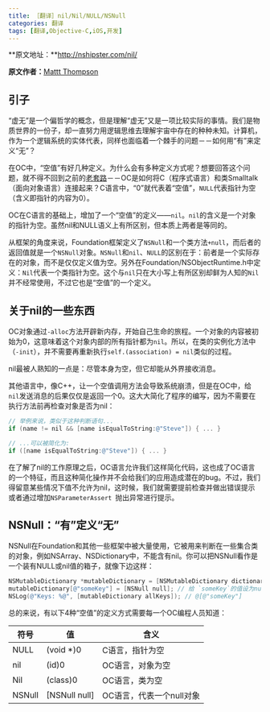 ```yaml
---
title: ［翻译］nil/Nil/NULL/NSNull
categories: 翻译
tags: [翻译,Objective-C,iOS,开发]
---
```

**原文地址：**http://nshipster.com/nil/

**原文作者：**[Mattt Thompson](http://nshipster.com/authors/mattt-thompson/)

## 引子
“虚无”是一个偏哲学的概念，但是理解“虚无”又是一项比较实际的事情。我们是物质世界的一份子，却一直努力用逻辑思维去理解宇宙中存在的种种未知。计算机，作为一个逻辑系统的实体代表，同样也面临着一个棘手的问题－－如何用“有”来定义“无”？
<!--more-->

在OC中，“空值”有好几种定义。为什么会有多种定义方式呢？想要回答这个问题，就不得不回到之前的[老套路](http://nshipster.com/ns_enum-ns_options/)－－OC是如何将C（程序式语言）和类Smalltalk（面向对象语言）连接起来？C语言中，“0”就代表着“空值”，`NULL`代表指针为空（含义即指针的内容为0）。

OC在C语言的基础上，增加了一个“空值”的定义——`nil`。`nil`的含义是一个对象的指针为空。虽然nil和NULL语义上有所区别，但本质上两者是等同的。

从框架的角度来说，Foundation框架定义了`NSNull`和一个类方法`+null`，而后者的返回值就是一个`NSNull`对象。`NSNull`和`nil`、`NULL`的区别在于：前者是一个实际存在的对象，而不是仅仅定义值为空。另外在Foundation/NSObjectRuntime.h中定义：`Nil`代表一个类指针为空。这个与`nil`只在大小写上有所区别却鲜为人知的`Nil`并不经常使用，不过它也是“空值”的一个定义。

## 关于nil的一些东西
OC对象通过`-alloc`方法开辟新内存，开始自己生命的旅程。一个对象的内容被初始为0，这意味着这个对象内部的所有指针都为`nil`。所以，在类的实例化方法中（`-init`），并不需要再重新执行`self.(association) = nil`类似的过程。

nil最被人熟知的一点是：尽管本身为空，但它却能从外界接收消息。

其他语言中，像C++，让一个空值调用方法会导致系统崩溃，但是在OC中，给`nil`发送消息的后果仅仅是返回一个0。这大大简化了程序的编写，因为不需要在执行方法前再检查对象是否为nil：

``` mm
// 举例来说，类似于这种判断语句...
if (name != nil && [name isEqualToString:@"Steve"]) { ... }

// ...可以被简化为:
if ([name isEqualToString:@"Steve"]) { ... }
```
在了解了nil的工作原理之后，OC语言允许我们这样简化代码，这也成了OC语言的一个特征，而且这种简化操作并不会给我们的应用造成潜在的bug。不过，我们得留意某些情况下值不允许为nil，这时候，我们就需要提前检查并做出错误提示或者通过增加`NSParameterAssert `抛出异常进行提示。
## NSNull：“有”定义“无”
NSNull在Foundation和其他一些框架中被大量使用，它被用来判断在一些集合类的对象，例如NSArray、NSDictionary中，不能含有nil。你可以把NSNull看作是一个装有NULL或nil值的箱子，就像下边这样：

``` mm
NSMutableDictionary *mutableDictionary = [NSMutableDictionary dictionary];
mutableDictionary[@"someKey"] = [NSNull null]; // 给 `someKey`的值设为null空对象
NSLog(@"Keys: %@", [mutableDictionary allKeys]); // @[@"someKey"]
```
总的来说，有以下4种“空值”的定义方式需要每一个OC编程人员知道：

| 符号    | 值            | 含义                     |
| ------- | ------------- | ------------------------ |
| NULL    | (void *)0     | C语言，指针为空          |
| nil     | (id)0         | OC语言，对象为空         |
| Nil     | (class)0      | OC语言，类为空           |
| NSNull  | [NSNull null] | OC语言，代表一个null对象 |
